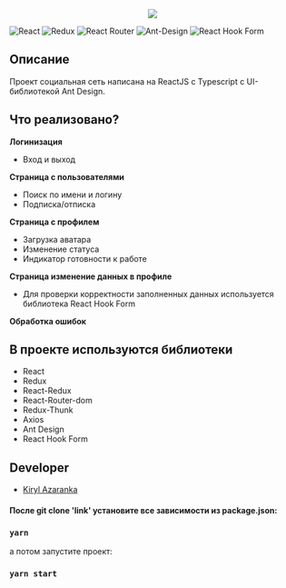 <p align="center">
<img src="https://user-images.githubusercontent.com/108129716/232442487-1b0b12cd-0a6a-438d-b24b-548f283547f0.gif" />
</p>

![React](https://img.shields.io/badge/react-%2320232a.svg?style=for-the-badge&logo=react&logoColor=%2361DAFB)
![Redux](https://img.shields.io/badge/redux-%23593d88.svg?style=for-the-badge&logo=redux&logoColor=white)
![React Router](https://img.shields.io/badge/React_Router-CA4245?style=for-the-badge&logo=react-router&logoColor=white)
![Ant-Design](https://img.shields.io/badge/-AntDesign-%230170FE?style=for-the-badge&logo=ant-design&logoColor=white)
![React Hook Form](https://img.shields.io/badge/React%20Hook%20Form-%23EC5990.svg?style=for-the-badge&logo=reacthookform&logoColor=white)

## Описание

Проект социальная сеть написана на ReactJS с Typescript с UI-библиотекой Ant Design.

## Что реализовано?

**Логинизация**
- Вход и выход

**Страница с пользователями**
- Поиск по имени и логину
- Подписка/отписка

**Страница с профилем**
- Загрузка аватара
- Изменение статуса
- Индикатор готовности к работе

**Страница изменение данных в профиле**
- Для проверки корректности заполненных данных используется библиотека React Hook Form


**Обработка ошибок**

## В проекте используются библиотеки
- React
- Redux
- React-Redux
- React-Router-dom
- Redux-Thunk
- Axios
- Ant Design
- React Hook Form

## Developer

- [Kiryl Azaranka](https://github.com/Raykar-jr)




#### После git clone 'link' установите все зависимости из package.json:
### `yarn`

а потом запустите проект:
### `yarn start`



